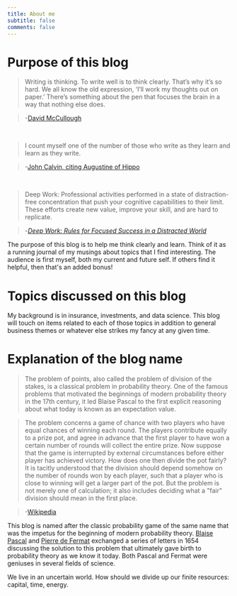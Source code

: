 ```yaml
---
title: About me
subtitle: false
comments: false
---
```


# Purpose of this blog

> Writing is thinking. To write well is to think clearly. That’s why it’s so hard. We all know the old expression, ‘I’ll work my thoughts out on paper.’ There’s something about the pen that focuses the brain in a way that nothing else does. 

>-[David McCullough](http://www.neh.gov/whoweare/mccullough/interview.html)

<br>

> I count myself one of the number of those who write as they learn and learn as they write.

>-[John Calvin, citing Augustine of Hippo](http://books.google.com/books?id=eABeezea4dwC&pg=RA1-PA5&lpg=RA1-PA5&dq=calvin+I+count+myself+one+of+the+number+of+those&source=bl&ots=Xjf6pCE17u&sig=0cVqI26G6Xjlxw-NUf_gAgMgLA8&hl=en&ei=-0HPStLqJMnTlAfVlISpCg&sa=X&oi=book_result&ct=result&resnum=1#v=onepage&q=calvin%20I%20count%20myself%20one%20of%20the%20number%20of%20those&f=false)

<br>

> Deep Work: Professional activities performed in a state of distraction-free concentration that push your cognitive capabilities to their limit. These efforts create new value, improve your skill, and are hard to replicate.

>-[*Deep Work: Rules for Focused Success in a Distracted World*](https://www.amazon.com/Deep-Work-Focused-Success-Distracted/dp/1455586692)

The purpose of this blog is to help me think clearly and learn. Think of it as a running journal of my musings about topics that I find interesting. The audience is first myself, both my current and future self.  If others find it helpful, then that's an added bonus!

# Topics discussed on this blog

My background is in insurance, investments, and data science. This blog will touch on items related to each of those topics in addition to general business themes or whatever else strikes my fancy at any given time. 

# Explanation of the blog name

> The problem of points, also called the problem of division of the stakes, is a classical problem in probability theory. One of the famous problems that motivated the beginnings of modern probability theory in the 17th century, it led Blaise Pascal to the first explicit reasoning about what today is known as an expectation value.

> The problem concerns a game of chance with two players who have equal chances of winning each round. The players contribute equally to a prize pot, and agree in advance that the first player to have won a certain number of rounds will collect the entire prize. Now suppose that the game is interrupted by external circumstances before either player has achieved victory. How does one then divide the pot fairly? It is tacitly understood that the division should depend somehow on the number of rounds won by each player, such that a player who is close to winning will get a larger part of the pot. But the problem is not merely one of calculation; it also includes deciding what a "fair" division should mean in the first place.

>-[Wikipedia](https://en.m.wikipedia.org/wiki/Problem_of_points)

This blog is named after the classic probability game of the same name that was the impetus for the beginning of modern probability theory.  [Blaise Pascal](https://en.m.wikipedia.org/wiki/Blaise_Pascal) and [Pierre de Fermat](https://en.m.wikipedia.org/wiki/Pierre_de_Fermat)  exchanged a series of letters in 1654 discussing the solution to this problem that ultimately gave birth to probability theory as we know it today. Both Pascal and Fermat were geniuses in several fields of science. 

We live in an uncertain world. How should we divide up our finite resources:  capital, time, energy. 
